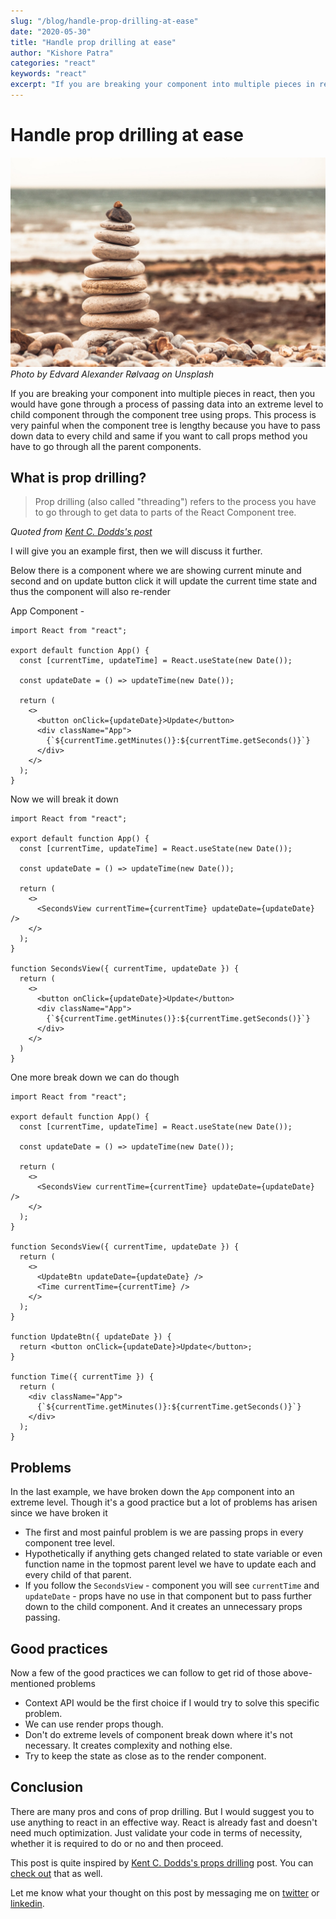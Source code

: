 ```yaml
---
slug: "/blog/handle-prop-drilling-at-ease"
date: "2020-05-30"
title: "Handle prop drilling at ease"
author: "Kishore Patra"
categories: "react"
keywords: "react"
excerpt: "If you are breaking your component into multiple pieces in react, then you would have gone through a process of passing data into an extrem..."
---
```


# Handle prop drilling at ease

![Photo by Edvard Alexander Rølvaag on Unsplash](./edvard-alexander-rolvaag-E75ZuAIpCzo-unsplash.jpg "Photo by Edvard Alexander Rølvaag on Unsplash")
*Photo by Edvard Alexander Rølvaag on Unsplash*

If you are breaking your component into multiple pieces in react, then you would have gone through a process of passing data into an extreme level to child component through the component tree using props. This process is very painful when the component tree is lengthy because you have to pass down data to every child and same if you want to call props method you have to go through all the parent components.

## What is prop drilling?
> Prop drilling (also called "threading") refers to the process you have to go through to get data to parts of the React Component tree.

*Quoted from [Kent C. Dodds's post](https://kentcdodds.com/blog/prop-drilling)*

I will give you an example first, then we will discuss it further.

Below there is a component where we are showing current minute and second and on update button click it will update the current time state and thus the component will also re-render

App Component -

```jsx{ numberLines: true }
import React from "react";

export default function App() {
  const [currentTime, updateTime] = React.useState(new Date());

  const updateDate = () => updateTime(new Date());

  return (
    <>
      <button onClick={updateDate}>Update</button>
      <div className="App">
        {`${currentTime.getMinutes()}:${currentTime.getSeconds()}`}
      </div>
    </>
  );
}
```

Now we will break it down

```jsx{ numberLines: true }
import React from "react";

export default function App() {
  const [currentTime, updateTime] = React.useState(new Date());

  const updateDate = () => updateTime(new Date());

  return (
    <>
      <SecondsView currentTime={currentTime} updateDate={updateDate} />
    </>
  );
}

function SecondsView({ currentTime, updateDate }) {
  return (
    <>
      <button onClick={updateDate}>Update</button>
      <div className="App">
        {`${currentTime.getMinutes()}:${currentTime.getSeconds()}`}
      </div>
    </>
  )
}
```

One more break down we can do though

```jsx{ numberLines: true }
import React from "react";

export default function App() {
  const [currentTime, updateTime] = React.useState(new Date());

  const updateDate = () => updateTime(new Date());

  return (
    <>
      <SecondsView currentTime={currentTime} updateDate={updateDate} />
    </>
  );
}

function SecondsView({ currentTime, updateDate }) {
  return (
    <>
      <UpdateBtn updateDate={updateDate} />
      <Time currentTime={currentTime} />
    </>
  );
}

function UpdateBtn({ updateDate }) {
  return <button onClick={updateDate}>Update</button>;
}

function Time({ currentTime }) {
  return (
    <div className="App">
      {`${currentTime.getMinutes()}:${currentTime.getSeconds()}`}
    </div>
  );
}
```
## Problems

In the last example, we have broken down the `App` component into an extreme level. Though it's a good practice but a lot of problems has arisen since we have broken it

- The first and most painful problem is we are passing props in every component tree level.
- Hypothetically if anything gets changed related to state variable or even function name in the topmost parent level we have to update each and every child of that parent.
- If you follow the `SecondsView` - component you will see `currentTime` and `updateDate` - props have no use in that component but to pass further down to the child component. And it creates an unnecessary props passing.

## Good practices

Now a few of the good practices we can follow to get rid of those above-mentioned problems

- Context API would be the first choice if I would try to solve this specific problem.
- We can use render props though.
- Don't do extreme levels of component break down where it's not necessary. It creates complexity and nothing else.
- Try to keep the state as close as to the render component.

## Conclusion

There are many pros and cons of prop drilling. But I would suggest you to use anything to react in an effective way. React is already fast and doesn't need much optimization. Just validate your code in terms of necessity, whether it is required to do or no and then proceed.

This post is quite inspired by [Kent C. Dodds's props drilling](https://kentcdodds.com/blog/prop-drilling) post. You can [check out](https://kentcdodds.com/blog/prop-drilling) that as well.

Let me know what your thought on this post by messaging me on [twitter](https://twitter.com/reachtokish) or [linkedin](https://www.linkedin.com/in/reachtokish/).